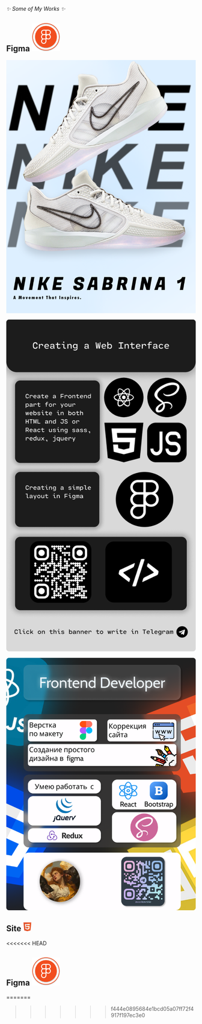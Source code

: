  _✨ Some of My Works ✨_


## Figma <img width="75px" src="https://github.com/Pedro-Murilo/icons-for-readme/blob/main/.github/figma-icon.svg" alt="Figma Icon" />

![f](./figma/Banner_Nike.png)

![s](./figma/Frame.png)

![t](./figma/main.png)

## Site <img width="24" src="https://raw.githubusercontent.com/devicons/devicon/master/icons/html5/html5-original.svg" alt="HTML5 Logo" />


<<<<<<< HEAD
## Figma <img width="75px" src="https://github.com/Pedro-Murilo/icons-for-readme/blob/main/.github/figma-icon.svg" alt="Figma Icon" />
=======
>>>>>>> f444e0895684e1bcd05a07ff72f4917f197ec3e0

